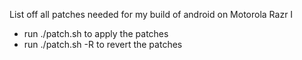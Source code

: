 List off all patches needed for my build of android on Motorola Razr I

* run ./patch.sh to apply the patches
* run ./patch.sh -R to revert the patches
